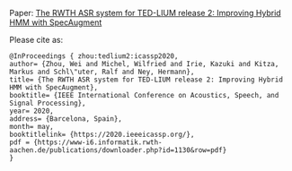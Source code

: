 Paper: [The RWTH ASR system for TED-LIUM release 2: Improving Hybrid HMM with SpecAugment](https://www-i6.informatik.rwth-aachen.de/publications/download/1130/Zhou-ICASSP-2020.pdf)

Please cite as:
```
@InProceedings { zhou:tedlium2:icassp2020,
author= {Zhou, Wei and Michel, Wilfried and Irie, Kazuki and Kitza, Markus and Schl\"uter, Ralf and Ney, Hermann},
title= {The RWTH ASR system for TED-LIUM release 2: Improving Hybrid HMM with SpecAugment},
booktitle= {IEEE International Conference on Acoustics, Speech, and Signal Processing},
year= 2020,
address= {Barcelona, Spain},
month= may,
booktitlelink= {https://2020.ieeeicassp.org/},
pdf = {https://www-i6.informatik.rwth-aachen.de/publications/downloader.php?id=1130&row=pdf}
}
```

